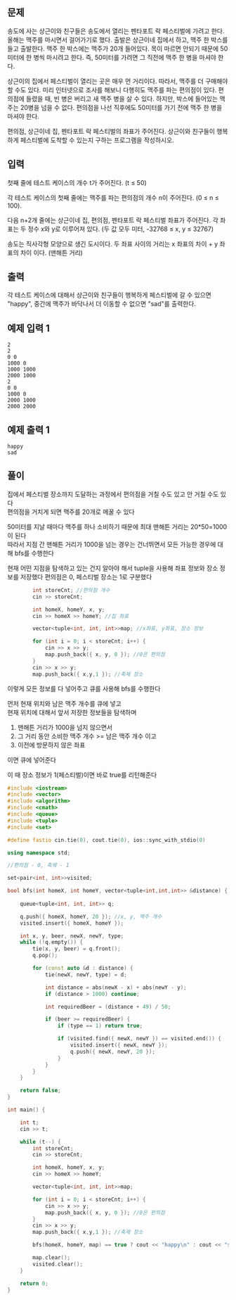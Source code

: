 ## 문제
송도에 사는 상근이와 친구들은 송도에서 열리는 펜타포트 락 페스티벌에 가려고 한다. 올해는 맥주를 마시면서 걸어가기로 했다. 출발은 상근이네 집에서 하고, 맥주 한 박스를 들고 출발한다. 맥주 한 박스에는 맥주가 20개 들어있다. 목이 마르면 안되기 때문에 50미터에 한 병씩 마시려고 한다. 즉, 50미터를 가려면 그 직전에 맥주 한 병을 마셔야 한다.

상근이의 집에서 페스티벌이 열리는 곳은 매우 먼 거리이다. 따라서, 맥주를 더 구매해야 할 수도 있다. 미리 인터넷으로 조사를 해보니 다행히도 맥주를 파는 편의점이 있다. 편의점에 들렸을 때, 빈 병은 버리고 새 맥주 병을 살 수 있다. 하지만, 박스에 들어있는 맥주는 20병을 넘을 수 없다. 편의점을 나선 직후에도 50미터를 가기 전에 맥주 한 병을 마셔야 한다.

편의점, 상근이네 집, 펜타포트 락 페스티벌의 좌표가 주어진다. 상근이와 친구들이 행복하게 페스티벌에 도착할 수 있는지 구하는 프로그램을 작성하시오.

## 입력
첫째 줄에 테스트 케이스의 개수 t가 주어진다. (t ≤ 50)

각 테스트 케이스의 첫째 줄에는 맥주를 파는 편의점의 개수 n이 주어진다. (0 ≤ n ≤ 100).

다음 n+2개 줄에는 상근이네 집, 편의점, 펜타포트 락 페스티벌 좌표가 주어진다. 각 좌표는 두 정수 x와 y로 이루어져 있다. (두 값 모두 미터, -32768 ≤ x, y ≤ 32767)

송도는 직사각형 모양으로 생긴 도시이다. 두 좌표 사이의 거리는 x 좌표의 차이 + y 좌표의 차이 이다. (맨해튼 거리)

## 출력
각 테스트 케이스에 대해서 상근이와 친구들이 행복하게 페스티벌에 갈 수 있으면 "happy", 중간에 맥주가 바닥나서 더 이동할 수 없으면 "sad"를 출력한다. 

## 예제 입력 1 
```
2
2
0 0
1000 0
1000 1000
2000 1000
2
0 0
1000 0
2000 1000
2000 2000
```
## 예제 출력 1 
```
happy
sad
```

## 풀이
집에서 페스티벌 장소까지 도달하는 과정에서 편의점을 거칠 수도 있고 안 거칠 수도 있다<br>
편의점을 거치게 되면 맥주를 20개로 메꿀 수 있다<br>

50미터를 지날 때마다 맥주를 하나 소비하기 때문에 최대 맨해튼 거리는 20*50=1000이 된다<br>
따라서 지점 간 맨해튼 거리가 1000을 넘는 경우는 건너뛰면서 모든 가능한 경우에 대해 bfs를 수행한다

현재 어떤 지점을 탐색하고 있는 건지 알아야 해서 tuple을 사용해 좌표 정보와 장소 정보를 저장했다
편의점은 0, 페스티벌 장소는 1로 구분했다<br>

```c++
		int storeCnt; //편의점 개수
		cin >> storeCnt;

		int homeX, homeY, x, y;
		cin >> homeX >> homeY; //집 좌표

		vector<tuple<int, int, int>>map; //x좌표, y좌표, 장소 정보

		for (int i = 0; i < storeCnt; i++) {
			cin >> x >> y;
			map.push_back({ x, y, 0 }); //0은 편의점
		}
		cin >> x >> y;
		map.push_back({ x,y,1 }); //축제 장소
```

이렇게 모든 정보를 다 넣어주고 큐를 사용해 bfs를 수행한다<br>

먼저 현재 위치와 남은 맥주 개수를 큐에 넣고 <br>
현재 위치에 대해서 앞서 저장한 정보들을 탐색하며 
1) 맨해튼 거리가 1000을 넘지 않으면서
2) 그 거리 동안 소비한 맥주 개수 >= 남은 맥주 개수 이고
3) 이전에 방문하지 않은 좌표
   
이면 큐에 넣어준다

이 때 장소 정보가 1(페스티벌)이면 바로 true를 리턴해준다


```c++
#include <iostream>
#include <vector>
#include <algorithm>
#include <cmath>
#include <queue>
#include <tuple>
#include <set>

#define fastio cin.tie(0), cout.tie(0), ios::sync_with_stdio(0)

using namespace std;

//편의점 - 0, 축제 - 1

set<pair<int, int>>visited;

bool bfs(int homeX, int homeY, vector<tuple<int,int,int>> &distance) {
	
	queue<tuple<int, int, int>> q;

	q.push({ homeX, homeY, 20 }); //x, y, 맥주 개수
	visited.insert({ homeX, homeY });

	int x, y, beer, newX, newY, type;
	while (!q.empty()) {
		tie(x, y, beer) = q.front();
		q.pop();

		for (const auto &d : distance) {
			tie(newX, newY, type) = d;

			int distance = abs(newX - x) + abs(newY - y);
			if (distance > 1000) continue;

			int requiredBeer = (distance + 49) / 50;

			if (beer >= requiredBeer) {
				if (type == 1) return true;

				if (visited.find({ newX, newY }) == visited.end()) {
					visited.insert({ newX, newY });
					q.push({ newX, newY, 20 });
				}
			}
		}
	}

	return false;
}

int main() {

	int t;
	cin >> t;

	while (t--) {
		int storeCnt;
		cin >> storeCnt;

		int homeX, homeY, x, y;
		cin >> homeX >> homeY;

		vector<tuple<int, int, int>>map;

		for (int i = 0; i < storeCnt; i++) {
			cin >> x >> y;
			map.push_back({ x, y, 0 }); //0은 편의점
		}
		cin >> x >> y;
		map.push_back({ x,y,1 }); //축제 장소

		bfs(homeX, homeY, map) == true ? cout << "happy\n" : cout << "sad\n";

		map.clear();
		visited.clear();
	}

	return 0;
}
```








